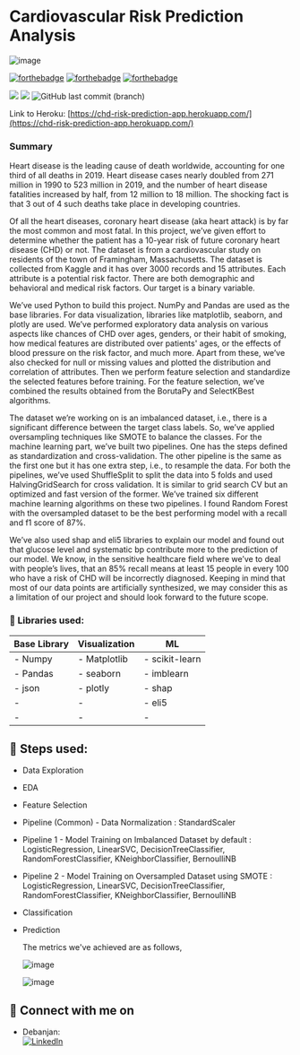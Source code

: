 # Cardiovascular Risk Prediction Analysis

![image](https://user-images.githubusercontent.com/39692126/182947470-ce4046e1-1c36-4528-a664-3478d35845a7.png)


[![forthebadge](https://forthebadge.com/images/badges/built-with-love.svg)]()
[![forthebadge](https://forthebadge.com/images/badges/made-with-python.svg)]()
[![forthebadge](https://forthebadge.com/images/badges/powered-by-responsibility.svg)]()


[![](https://img.shields.io/badge/Deployed%20On-Heroku-blueviolet?style=for-the-badge)](https://chd-risk-prediction-app.herokuapp.com/)
[![](https://img.shields.io/github/repo-size/awesomedeba10/Cardiovascular-Risk-Prediction---AlmaBetter-Capstone-Project?style=for-the-badge)]()
![GitHub last commit (branch)](https://img.shields.io/github/last-commit/awesomedeba10/Cardiovascular-Risk-Prediction---AlmaBetter-Capstone-Project/deployment?style=for-the-badge)

Link to Heroku: [https://chd-risk-prediction-app.herokuapp.com/](https://chd-risk-prediction-app.herokuapp.com/)

### Summary

  Heart disease is the leading cause of death worldwide, accounting for one third of all deaths in 2019. Heart disease cases nearly doubled from 271 million in 1990 to 523 million in 2019, and the number of heart disease fatalities increased by half, from 12 million to 18 million. The shocking fact is that 3 out of 4 such deaths take place in developing countries.

Of all the heart diseases, coronary heart disease (aka heart attack) is by far the most common and most fatal. In this project, we’ve given effort to determine whether the patient has a 10-year risk of future coronary heart disease (CHD) or not. The dataset is from a cardiovascular study on residents of the town of Framingham, Massachusetts. The dataset is collected from Kaggle and it has over 3000 records and 15 attributes. Each attribute is a potential risk factor. There are both demographic and behavioral and medical risk factors. Our target is a binary variable.

We’ve used Python to build this project. NumPy and Pandas are used as the base libraries. For data visualization, libraries like matplotlib, seaborn, and plotly are used. We’ve performed exploratory data analysis on various aspects like chances of CHD over ages, genders, or their habit of smoking, how medical features are distributed over patients' ages, or the effects of blood pressure on the risk factor, and much more. Apart from these, we’ve also checked for null or missing values and plotted the distribution and correlation of attributes. Then we perform feature selection and standardize the selected features before training. For the feature selection, we’ve combined the results obtained from the BorutaPy and SelectKBest algorithms.

The dataset we’re working on is an imbalanced dataset, i.e., there is a significant difference between the target class labels. So, we’ve applied oversampling techniques like SMOTE to balance the classes. For the machine learning part, we’ve built two pipelines. One has the steps defined as standardization and cross-validation. The other pipeline is the same as the first one but it has one extra step, i.e., to resample the data. For both the pipelines, we’ve used ShuffleSplit to split the data into 5 folds and used HalvingGridSearch for cross validation. It is similar to grid search CV but an optimized and fast version of the former. We’ve trained six different machine learning algorithms on these two pipelines. I found Random Forest with the oversampled dataset to be the best performing model with a recall and f1 score of 87%.

We’ve also used shap and eli5 libraries to explain our model and found out that glucose level and systematic bp contribute more to the prediction of our model. We know, in the sensitive healthcare field where we’ve to deal with people’s lives, that an 85% recall means at least 15 people in every 100 who have a risk of CHD will be incorrectly diagnosed. Keeping in mind that most of our data points are artificially synthesized, we may consider this as a limitation of our project and should look forward to the future scope.
   
   ### 🔧 Libraries used:
| Base Library 		    | Visualization		    | ML  	|
|---			      		|---		    		|---		      	|
| - Numpy	    | - Matplotlib		    | - scikit-learn		|
| - Pandas				    | - seaborn			    | - imblearn			|
| - json		    | - plotly			    | -  shap			|
| - 			    | - 			    | - eli5		|
| - 	    | - 			    | - 			|
   
   ## 🔧 Steps used:
* Data Exploration
* EDA
* Feature Selection
* Pipeline (Common) - Data Normalization : StandardScaler
* Pipeline 1 - Model Training on Imbalanced Dataset by default : LogisticRegression, LinearSVC, DecisionTreeClassifier, RandomForestClassifier, KNeighborClassifier, BernoulliNB
* Pipeline 2 - Model Training on Oversampled Dataset using SMOTE : LogisticRegression, LinearSVC, DecisionTreeClassifier, RandomForestClassifier, KNeighborClassifier, BernoulliNB
* Classification
* Prediction
   
   The metrics we've achieved are as follows,
   
   ![image](https://user-images.githubusercontent.com/39692126/182948670-6bf4a78d-19e6-4e91-bb72-653430f2de8f.png)
   
   ![image](https://user-images.githubusercontent.com/39692126/182948787-c9f18f9b-22ab-4e4a-8451-9b98ad28b040.png)


## 🤝 Connect with me on
* Debanjan:
<br> [![LinkedIn](https://img.shields.io/badge/linkedin-%230077B5.svg?&style=for-the-badge&logo=linkedin&logoColor=white)](https://www.linkedin.com/in/awesomedeba10/)







   
   

